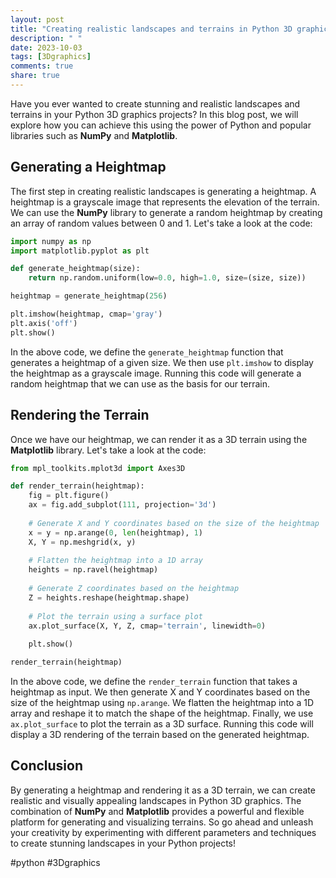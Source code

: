 ```yaml
---
layout: post
title: "Creating realistic landscapes and terrains in Python 3D graphics"
description: " "
date: 2023-10-03
tags: [3Dgraphics]
comments: true
share: true
---
```


Have you ever wanted to create stunning and realistic landscapes and terrains in your Python 3D graphics projects? In this blog post, we will explore how you can achieve this using the power of Python and popular libraries such as **NumPy** and **Matplotlib**.

## Generating a Heightmap

The first step in creating realistic landscapes is generating a heightmap. A heightmap is a grayscale image that represents the elevation of the terrain. We can use the **NumPy** library to generate a random heightmap by creating an array of random values between 0 and 1. Let's take a look at the code:

```python
import numpy as np
import matplotlib.pyplot as plt

def generate_heightmap(size):
    return np.random.uniform(low=0.0, high=1.0, size=(size, size))

heightmap = generate_heightmap(256)

plt.imshow(heightmap, cmap='gray')
plt.axis('off')
plt.show()
```

In the above code, we define the `generate_heightmap` function that generates a heightmap of a given size. We then use `plt.imshow` to display the heightmap as a grayscale image. Running this code will generate a random heightmap that we can use as the basis for our terrain.

## Rendering the Terrain

Once we have our heightmap, we can render it as a 3D terrain using the **Matplotlib** library. Let's take a look at the code:

```python
from mpl_toolkits.mplot3d import Axes3D

def render_terrain(heightmap):
    fig = plt.figure()
    ax = fig.add_subplot(111, projection='3d')
    
    # Generate X and Y coordinates based on the size of the heightmap
    x = y = np.arange(0, len(heightmap), 1)
    X, Y = np.meshgrid(x, y)
    
    # Flatten the heightmap into a 1D array
    heights = np.ravel(heightmap)
    
    # Generate Z coordinates based on the heightmap
    Z = heights.reshape(heightmap.shape)
    
    # Plot the terrain using a surface plot
    ax.plot_surface(X, Y, Z, cmap='terrain', linewidth=0)
    
    plt.show()

render_terrain(heightmap)
```

In the above code, we define the `render_terrain` function that takes a heightmap as input. We then generate X and Y coordinates based on the size of the heightmap using `np.arange`. We flatten the heightmap into a 1D array and reshape it to match the shape of the heightmap. Finally, we use `ax.plot_surface` to plot the terrain as a 3D surface. Running this code will display a 3D rendering of the terrain based on the generated heightmap.

## Conclusion

By generating a heightmap and rendering it as a 3D terrain, we can create realistic and visually appealing landscapes in Python 3D graphics. The combination of **NumPy** and **Matplotlib** provides a powerful and flexible platform for generating and visualizing terrains. So go ahead and unleash your creativity by experimenting with different parameters and techniques to create stunning landscapes in your Python projects!

#python #3Dgraphics